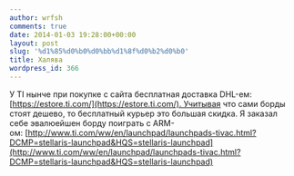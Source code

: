 ```yaml
---
author: wrfsh
comments: true
date: 2014-01-03 19:28:00+00:00
layout: post
slug: '%d1%85%d0%b0%d0%bb%d1%8f%d0%b2%d0%b0'
title: Халява
wordpress_id: 366
---
```


У TI нынче при покупке с сайта бесплатная доставка DHL-ем: [https://estore.ti.com/](https://estore.ti.com/). Учитывая что сами борды стоят дешево, то бесплатный курьер это большая скидка. Я заказал себе эвалюейшен борду поиграть с ARM-ом: [http://www.ti.com/ww/en/launchpad/launchpads-tivac.html?DCMP=stellaris-launchpad&HQS=stellaris-launchpad](http://www.ti.com/ww/en/launchpad/launchpads-tivac.html?DCMP=stellaris-launchpad&HQS=stellaris-launchpad)
